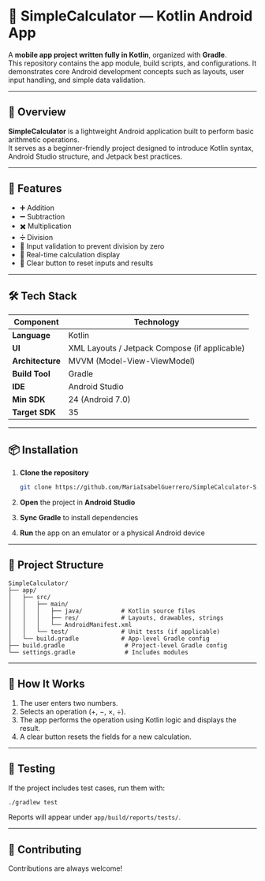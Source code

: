# 🧮 SimpleCalculator — Kotlin Android App

A **mobile app project written fully in Kotlin**, organized with **Gradle**.  
This repository contains the app module, build scripts, and configurations. It demonstrates core Android development concepts such as layouts, user input handling, and simple data validation.

---

## 🌟 Overview

**SimpleCalculator** is a lightweight Android application built to perform basic arithmetic operations.  
It serves as a beginner-friendly project designed to introduce Kotlin syntax, Android Studio structure, and Jetpack best practices.

---

## 🚀 Features

- ➕ Addition  
- ➖ Subtraction  
- ✖️ Multiplication  
- ➗ Division  
- 🧩 Input validation to prevent division by zero  
- 🧮 Real-time calculation display  
- 🔄 Clear button to reset inputs and results  

---

## 🛠 Tech Stack

| Component | Technology |
|------------|-------------|
| **Language** | Kotlin |
| **UI** | XML Layouts / Jetpack Compose (if applicable) |
| **Architecture** | MVVM (Model-View-ViewModel) |
| **Build Tool** | Gradle |
| **IDE** | Android Studio |
| **Min SDK** | 24 (Android 7.0) |
| **Target SDK** | 35 |

---

## 📦 Installation

1. **Clone the repository**
   ```bash
   git clone https://github.com/MariaIsabelGuerrero/SimpleCalculator-Starter.git
   ```

2. **Open** the project in **Android Studio**

3. **Sync Gradle** to install dependencies

4. **Run** the app on an emulator or a physical Android device

---

## 📐 Project Structure

```
SimpleCalculator/
├── app/
│   ├── src/
│   │   ├── main/
│   │   │   ├── java/           # Kotlin source files
│   │   │   ├── res/            # Layouts, drawables, strings
│   │   │   └── AndroidManifest.xml
│   │   └── test/               # Unit tests (if applicable)
│   └── build.gradle            # App-level Gradle config
├── build.gradle                 # Project-level Gradle config
└── settings.gradle              # Includes modules
```

---

## 🧠 How It Works

1. The user enters two numbers.  
2. Selects an operation (+, −, ×, ÷).  
3. The app performs the operation using Kotlin logic and displays the result.  
4. A clear button resets the fields for a new calculation.

---

## 🧪 Testing

If the project includes test cases, run them with:
```bash
./gradlew test
```

Reports will appear under `app/build/reports/tests/`.

---

## 🤝 Contributing

Contributions are always welcome!

